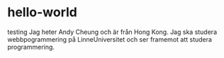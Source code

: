 # hello-world
testing
Jag heter Andy Cheung och är från Hong Kong.
Jag ska studera webbpogrammering på LinneUniversitet och ser framemot att studera programmering.
